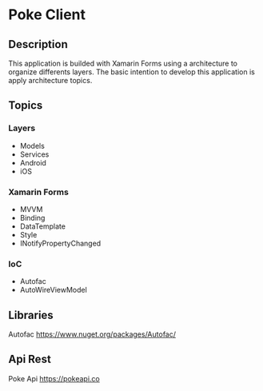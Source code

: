 # Poke Client

## Description
This application is builded with Xamarin Forms using a architecture to organize differents layers. The basic intention to develop this application is apply architecture topics.

## Topics
### Layers
- Models
- Services
- Android
- iOS
### Xamarin Forms
- MVVM
- Binding
- DataTemplate
- Style
- INotifyPropertyChanged
### IoC
- Autofac
- AutoWireViewModel

## Libraries
Autofac
https://www.nuget.org/packages/Autofac/

## Api Rest
Poke Api 
https://pokeapi.co
